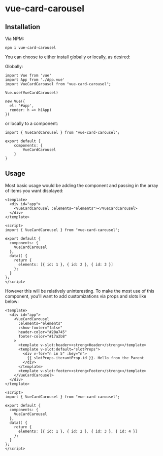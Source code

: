 # vue-card-carousel

## Installation

Via NPM:

```
npm i vue-card-carousel
```

You can choose to either install globally or locally, as desired:

Globally:

```
import Vue from 'vue'
import App from './App.vue'
import VueCardCarousel from "vue-card-carousel";

Vue.use(VueCardCarousel)

new Vue({
  el: '#app',
  render: h => h(App)
})
```

or locally to a component:

```
import { VueCardCarousel } from "vue-card-carousel";

export default {
    components: {
        VueCardCarousel
    }
}
```

## Usage

Most basic usage would be adding the component and passing in the array of items you want displayed:

```
<template>
  <div id="app">
    <VueCardCarousel :elements="elements"></VueCardCarousel>
  </div>
</template>

<script>
import { VueCardCarousel } from "vue-card-carousel";

export default {
  components: {
    VueCardCarousel
  },
  data() {
    return {
      elements: [{ id: 1 }, { id: 2 }, { id: 3 }]
    };
  }
};
</script>
```

However this will be relatively uninteresting. To make the most use of this component, you'll want to add customizations via props and slots like below:

```
<template>
  <div id="app">
    <VueCardCarousel
      :elements="elements"
      :show-footer="false"
      header-color="#28a745"
      footer-color="#17a2b8"
    >
      <template v-slot:header><strong>Header</strong></template>
      <template v-slot:default="slotProps">
        <div v-for="n in 5" :key="n">
          {{ slotProps.iterantProp.id }}. Hello from the Parent
        </div>
      </template>
      <template v-slot:footer><strong>Footer</strong></template>
    </VueCardCarousel>
  </div>
</template>

<script>
import { VueCardCarousel } from "vue-card-carousel";

export default {
  components: {
    VueCardCarousel
  },
  data() {
    return {
      elements: [{ id: 1 }, { id: 2 }, { id: 3 }, { id: 4 }]
    };
  }
};
</script>
```
